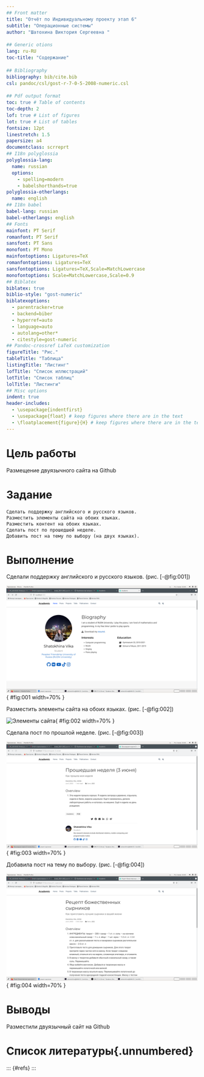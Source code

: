 ```yaml
---
## Front matter
title: "Отчёт по Индивидуальному проекту этап 6"
subtitle: "Операционные системы"
author: "Шатохина Виктория Сергеевна "

## Generic otions
lang: ru-RU
toc-title: "Содержание"

## Bibliography
bibliography: bib/cite.bib
csl: pandoc/csl/gost-r-7-0-5-2008-numeric.csl

## Pdf output format
toc: true # Table of contents
toc-depth: 2
lof: true # List of figures
lot: true # List of tables
fontsize: 12pt
linestretch: 1.5
papersize: a4
documentclass: scrreprt
## I18n polyglossia
polyglossia-lang:
  name: russian
  options:
	- spelling=modern
	- babelshorthands=true
polyglossia-otherlangs:
  name: english
## I18n babel
babel-lang: russian
babel-otherlangs: english
## Fonts
mainfont: PT Serif
romanfont: PT Serif
sansfont: PT Sans
monofont: PT Mono
mainfontoptions: Ligatures=TeX
romanfontoptions: Ligatures=TeX
sansfontoptions: Ligatures=TeX,Scale=MatchLowercase
monofontoptions: Scale=MatchLowercase,Scale=0.9
## Biblatex
biblatex: true
biblio-style: "gost-numeric"
biblatexoptions:
  - parentracker=true
  - backend=biber
  - hyperref=auto
  - language=auto
  - autolang=other*
  - citestyle=gost-numeric
## Pandoc-crossref LaTeX customization
figureTitle: "Рис."
tableTitle: "Таблица"
listingTitle: "Листинг"
lofTitle: "Список иллюстраций"
lotTitle: "Список таблиц"
lolTitle: "Листинги"
## Misc options
indent: true
header-includes:
  - \usepackage{indentfirst}
  - \usepackage{float} # keep figures where there are in the text
  - \floatplacement{figure}{H} # keep figures where there are in the text
---
```


# Цель работы

Размещение двуязычного сайта на Github

# Задание

    Сделать поддержку английского и русского языков.
    Разместить элементы сайта на обоих языках.
    Разместить контент на обоих языках.
    Сделать пост по прошедшей неделе.
    Добавить пост на тему по выбору (на двух языках).

   
# Выполнение

Сделали поддержку английского и русского языков. (рис. [-@fig:001]) 

![Поддержка английского и русского языков](image/1.png){ #fig:001 width=70% }

Разместить элементы сайта на обоих языках. (рис. [-@fig:002]) 

![Элементы сайта](image/2.jpg){ #fig:002 width=70% }

Сделала пост по прошлой неделе. (рис. [-@fig:003]) 

![Пост по прошлой неделе](image/3.png){ #fig:003 width=70% }

Добавила пост на тему по выбору. (рис. [-@fig:004]) 

![Пост на тему по выбору ](image/4.png){ #fig:004 width=70% }

# Выводы

Разместили двуязычный сайт на Github

# Список литературы{.unnumbered}

::: {#refs}
:::
